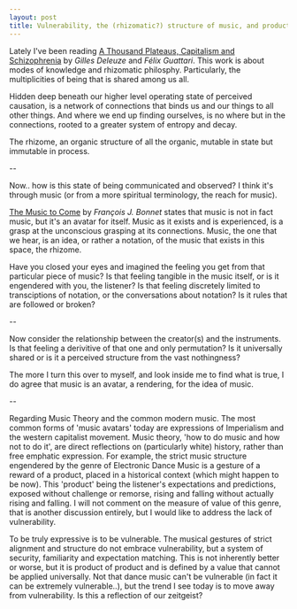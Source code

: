 ```yaml
---
layout: post
title: Vulnerability, the (rhizomatic?) structure of music, and product thinking
---
```


Lately I've been reading [A Thousand Plateaus, Capitalism and Schizophrenia](https://www.upress.umn.edu/book-division/books/a-thousand-plateaus) by *Gilles Deleuze* and *Félix Guattari*. This work is about modes of knowledge and rhizomatic philosphy. Particularly, the multiplicities of being that is shared among us all.

Hidden deep beneath our higher level operating state of perceived causation, is a network of connections that binds us and our things to all other things. And where we end up finding ourselves, is no where but in the connections, rooted to a greater system of entropy and decay.

The rhizome, an organic structure of all the organic, mutable in state but immutable in process.


--


Now.. how is this state of being communicated and observed? I think it's through music (or from a more spiritual terminology, the reach for music).

[The Music to Come](https://www.lespressesdureel.com/EN/ouvrage.php?id=8071) by *François J. Bonnet* states that music is not in fact music, but it's an avatar for itself. Music as it exists and is experienced, is a grasp at the unconscious grasping at its connections. Music, the one that we hear, is an idea, or rather a notation, of the music that exists in this space, the rhizome.

Have you closed your eyes and imagined the feeling you get from that particular piece of music? Is that feeling tangible in the music itself, or is it engendered with you, the listener? Is that feeling discretely limited to transciptions of notation, or the conversations about notation? Is it rules that are followed or broken?


--


Now consider the relationship between the creator(s) and the instruments. Is that feeling a derivitive of that one and only permutation? Is it universally shared or is it a perceived structure from the vast nothingness?

The more I turn this over to myself, and look inside me to find what is true, I do agree that music is an avatar, a rendering, for the idea of music.


--


Regarding Music Theory and the common modern music. The most common forms of 'music avatars' today are expressions of Imperialism and the western capitalist movement. Music theory, 'how to do music and how not to do it', are direct reflections on (particularly white) history, rather than free emphatic expression. For example, the strict music structure engendered by the genre of Electronic Dance Music is a gesture of a reward of a product, placed in a historical context (which might happen to be now). This 'product' being the listener's expectations and predictions, exposed without challenge or remorse, rising and falling without actually rising and falling. I will not comment on the measure of value of this genre, that is another discussion entirely, but I would like to address the lack of vulnerability.

To be truly expressive is to be vulnerable. The musical gestures of strict alignment and structure do not embrace vulnerability, but a system of security, familiarity and expectation matching. This is not inherently better or worse, but it is product of product and is defined by a value that cannot be applied universally. Not that dance music can't be vulnerable (in fact it can be extremely vulnerable..), but the trend I see today is to move away from vulnerability. Is this a reflection of our zeitgeist?

